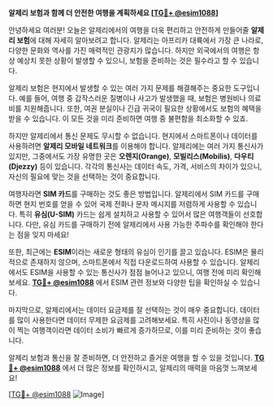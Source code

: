 **알제리 보험과 함께 더 안전한 여행을 계획하세요 [[TG💪+ @esim1088](https://t.me/s/esim1088)]**

안녕하세요 여러분! 오늘은 알제리에서의 여행을 더욱 편리하고 안전하게 만들어줄 **알제리 보험**에 대해 자세히 알아보려고 합니다. 알제리는 아프리카 대륙에서 가장 큰 나라로, 다양한 문화와 역사를 가진 매력적인 관광지가 많습니다. 하지만 외국에서의 여행은 항상 예상치 못한 상황이 발생할 수 있으니, 보험을 준비하는 것은 필수라고 할 수 있습니다.

알제리 보험은 현지에서 발생할 수 있는 여러 가지 문제를 해결해주는 중요한 도구입니다. 예를 들어, 여행 중 갑작스러운 질병이나 사고가 발생했을 때, 보험은 병원비나 의료비를 지원해줍니다. 또한, 여권 분실이나 긴급 귀국이 필요한 상황에서도 보험의 혜택을 받을 수 있습니다. 이 모든 것을 미리 준비하면 여행 중 불편함을 최소화할 수 있죠.

하지만 알제리에서 통신 문제도 무시할 수 없습니다. 현지에서 스마트폰이나 데이터를 사용하려면 **알제리 모바일 네트워크**를 이용해야 합니다. 알제리에는 여러 가지 통신사가 있지만, 그중에서도 가장 유명한 곳은 **오렌지(Orange)**, **모빌리스(Mobilis)**, **다우티(Djezzy)** 등이 있습니다. 각각의 통신사는 데이터 속도, 가격, 서비스의 차이가 있으니, 자신의 필요에 맞는 것을 선택하는 것이 중요합니다.

여행자라면 **SIM 카드**를 구매하는 것도 좋은 방법입니다. 알제리에서 SIM 카드를 구매하면 현지 번호를 얻을 수 있어 국제 전화나 문자 메시지를 저렴하게 사용할 수 있습니다. 특히 **유심(U-SIM)** 카드는 쉽게 설치하고 사용할 수 있어서 많은 여행객들이 선호합니다. 다만, 유심 카드를 구매하기 전에 알제리에서 사용 가능한 주파수를 확인해야 한다는 점을 잊지 마세요!

또한, 최근에는 **ESIM**이라는 새로운 형태의 유심이 인기를 끌고 있습니다. ESIM은 물리적으로 존재하지 않으며, 스마트폰에서 직접 다운로드하여 사용할 수 있습니다. 알제리에서도 ESIM을 사용할 수 있는 통신사가 점점 늘어나고 있으니, 여행 전에 미리 확인해보세요. **[TG💪+ @esim1088](https://t.me/s/esim1088)** 에서 ESIM 관련 정보와 다양한 팁을 확인하실 수 있습니다.

마지막으로, 알제리에서는 데이터 요금제를 잘 선택하는 것이 매우 중요합니다. 데이터를 많이 사용한다면 데이터 무제한 요금제를 고려해보세요. 특히 사진이나 동영상을 많이 찍는 여행객이라면 데이터 소비가 빠르게 증가하므로, 이를 미리 준비하는 것이 좋습니다.

알제리 보험과 통신을 잘 준비하면, 더 안전하고 즐거운 여행을 할 수 있을 것입니다. **[TG💪+ @esim1088](https://t.me/s/esim1088)** 에서 더 많은 정보를 확인하시고, 알제리의 매력을 마음껏 느껴보세요! 

[[TG💪+ @esim1088](https://t.me/s/esim1088) ![Image](https://i.postimg.cc/Y0z9fWf4/image.png)]